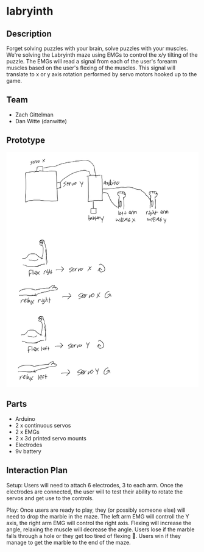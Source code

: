 # labryinth

## Description

Forget solving puzzles with your brain, solve puzzles with your muscles. We're solving the Labryinth maze using EMGs to control the x/y tilting of the puzzle. The EMGs will read a signal from each of the user's forearm muscles based on the user's flexing of the muscles. This signal will translate to x or y axis rotation performed by servo motors hooked up to the game.


## Team
* Zach Gittelman
* Dan Witte (danwitte)

## Prototype
![Diagram](labryinth%20diagram.png)


## Parts

* Arduino
* 2 x continuous servos
* 2 x EMGs
* 2 x 3d printed servo mounts
* Electrodes
* 9v battery

## Interaction Plan

Setup: Users will need to attach 6 electrodes, 3 to each arm. Once the electrodes are connected, the user will to test their ability to rotate the servos and get use to the controls. 

Play: Once users are ready to play, they (or possibly someone else) will need to drop the marble in the maze. The left arm EMG will controll the Y axis, the right arm EMG will control the right axis. Flexing will increase the angle, relaxing the muscle will decrease the angle. Users lose if the marble falls through a hole or they get too tired of flexing :muscle:. Users win if they manage to get the marble to the end of the maze.
